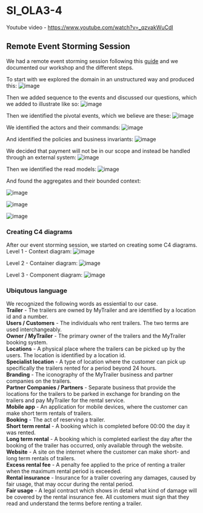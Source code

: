 # SI_OLA3-4 
Youtube video - https://www.youtube.com/watch?v=_qzvakWuCdI

## Remote Event Storming Session
We had a remote event storming session following this [guide](https://ddd-practitioners.com/2023/03/20/remote-eventstorming-workshop/) and we documented our workshop and the different steps. 

To start with we explored the domain in an unstructured way and produced this:
![image](https://github.com/user-attachments/assets/f736a8b6-503c-4ac7-9457-590575d91751)

Then we added sequence to the events and discussed our questions, which we added to illustrate like so:
![image](https://github.com/user-attachments/assets/fddd0899-dd5d-41ab-9664-40274dd0ac14)

Then we identified the pivotal events, which we believe are these:
![image](https://github.com/user-attachments/assets/f7823259-db7b-4c1c-a924-9ad0eea25e88)

We identified the actors and their commands:
![image](https://github.com/user-attachments/assets/10399b42-e843-425a-851c-e6a3e533c1ce)

And identified the policies and business invariants:
![image](https://github.com/user-attachments/assets/69f13cd5-2764-4723-8b67-1eed9cbfaa0a)

We decided that payment will not be in our scope and instead be handled through an external system: 
![image](https://github.com/user-attachments/assets/9e43de83-2b7d-4610-ba26-983f9ea51868)

Then we identified the read models:
![image](https://github.com/user-attachments/assets/2489642b-1929-4de9-b484-56bbff39b8e3)

And found the aggregates and their bounded context:

![image](https://github.com/user-attachments/assets/dce973db-572d-4ad0-ae11-05e2c75178a7)

![image](https://github.com/user-attachments/assets/46c71264-a652-4940-b524-5e4fc712a4a1)

![image](https://github.com/user-attachments/assets/39060e47-2953-4d9c-9a57-942aaefdf913)



### Creating C4 diagrams
After our event storming session, we started on creating some C4 diagrams.
Level 1 - Context diagram:
![image](https://github.com/user-attachments/assets/252a9270-03f6-4ee4-a24f-952fdd829ed5)

Level 2 - Container diagram:
![image](https://github.com/user-attachments/assets/6000fea5-aa2e-4e6c-bf32-21bcc44e8787)

Level 3 - Component diagram:
![image](https://github.com/user-attachments/assets/fb084b6a-4bf0-40a0-aa7a-fe9630e36017)

### Ubiqutous language
We recognized the following words as essiential to our case.\
**Trailer** - The trailers are owned by MyTrailer and are identified by a location id and a number.\
**Users / Customers** - The individuals who rent trailers. The two terms are used interchangeably.\
**Owner / MyTrailer** - The primary owner of the trailers and the MyTrailer booking system.\
**Locations** - A physical place where the trailers can be picked up by the users. The location is identified by a location id.\
**Specialist location** - A type of location where the customer can pick up specifically the trailers rented for a period beyond 24 hours.\
**Branding** - The iconography of the MyTrailer business and partner companies on the trailers.\
**Partner Companies / Partners** - Separate business that provide the locations for the trailers to be parked in exchange for branding on the trailers and pay MyTrailer for the rental service.\
**Mobile app** - An application for mobile devices, where the customer can make short term rentals of trailers.\
**Booking** - The act of reserving a trailer.\
**Short term rental** - A booking which is completed before 00:00 the day it was rented.\
**Long term rental** - A booking which is completed earliest the day after the booking of the trailer has occurred, only available through the website.\
**Website** - A site on the internet where the customer can make short- and long term rentals of trailers.\
**Excess rental fee** - A penalty fee applied to the price of renting a trailer when the maximum rental period is exceeded.\
**Rental insurance** - Insurance for a trailer covering any damages, caused by fair usage, that may occur during the rental period.\
**Fair usage** -  A legal contract which shows in detail what kind of damage will be covered by the rental insurance fee. All customers must sign that they read and understand the terms before renting a trailer.










